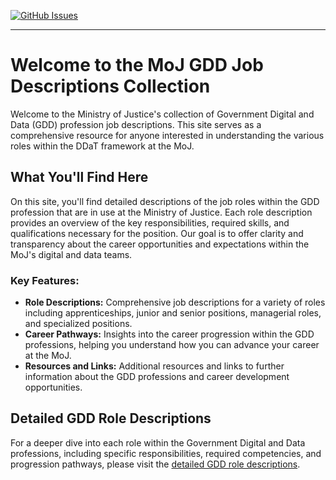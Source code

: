 [![GitHub Issues](https://img.shields.io/github/issues/lwlsns/job-descriptions)](https://github.com/lwlsns/job-descriptions/issues)


---

# Welcome to the MoJ GDD Job Descriptions Collection

Welcome to the Ministry of Justice's collection of Government Digital and Data (GDD) profession job descriptions. This site serves as a comprehensive resource for anyone interested in understanding the various roles within the DDaT framework at the MoJ.

## What You'll Find Here

On this site, you'll find detailed descriptions of the job roles within the GDD profession that are in use at the Ministry of Justice. Each role description provides an overview of the key responsibilities, required skills, and qualifications necessary for the position. Our goal is to offer clarity and transparency about the career opportunities and expectations within the MoJ's digital and data teams.

### Key Features:

- **Role Descriptions:** Comprehensive job descriptions for a variety of roles including apprenticeships, junior and senior positions, managerial roles, and specialized positions.
- **Career Pathways:** Insights into the career progression within the GDD professions, helping you understand how you can advance your career at the MoJ.
- **Resources and Links:** Additional resources and links to further information about the GDD professions and career development opportunities.

## Detailed GDD Role Descriptions

For a deeper dive into each role within the Government Digital and Data professions, including specific responsibilities, required competencies, and progression pathways, please visit the [detailed GDD role descriptions](https://ddat-capability-framework.service.gov.uk/).

